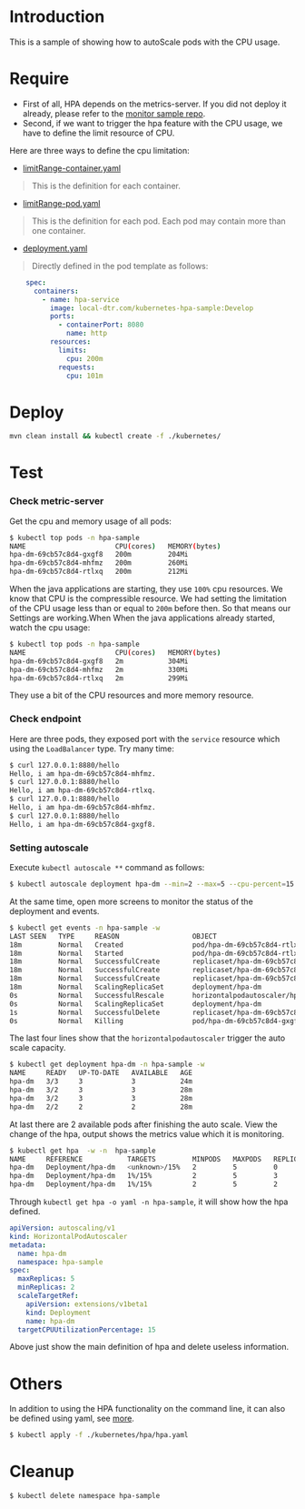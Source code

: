 # Introduction
This is a sample of showing how to autoScale pods with the CPU usage. 

# Require
- First of all, HPA depends on the metrics-server. If you did not deploy it already, please 
refer to the [monitor sample repo](https://github.com/SoulSong/kubernetes-monitor-sample).
- Second, if we want to trigger the hpa feature with the CPU usage, we have to define the limit resource of CPU. 

Here are three ways to define the cpu limitation:
- [limitRange-container.yaml](./kubernetes/limitRange-container.yaml)
> This is the definition for each container.
- [limitRange-pod.yaml](./kubernetes/limitRange-pod.yaml)
> This is the definition for each pod. Each pod may contain more than one container.
- [deployment.yaml](./kubernetes/deployment.yaml)
> Directly defined in the pod template as follows:
```yaml
    spec:
      containers:
        - name: hpa-service
          image: local-dtr.com/kubernetes-hpa-sample:Develop
          ports:
            - containerPort: 8080
              name: http
          resources:
            limits:
              cpu: 200m
            requests:
              cpu: 101m
```
 
# Deploy
```bash
mvn clean install && kubectl create -f ./kubernetes/
```

# Test

### Check metric-server
Get the cpu and memory usage of all pods:
```bash
$ kubectl top pods -n hpa-sample
NAME                      CPU(cores)   MEMORY(bytes)
hpa-dm-69cb57c8d4-gxgf8   200m         204Mi
hpa-dm-69cb57c8d4-mhfmz   200m         260Mi
hpa-dm-69cb57c8d4-rtlxq   200m         212Mi
```
When the java applications are starting, they use `100%` cpu resources. We know that CPU is the compressible resource.
We had setting the limitation of the CPU usage less than or equal to `200m` before then. So that means our Settings are working.When 
When the java applications already started, watch the cpu usage:
```bash
$ kubectl top pods -n hpa-sample
NAME                      CPU(cores)   MEMORY(bytes)
hpa-dm-69cb57c8d4-gxgf8   2m           304Mi
hpa-dm-69cb57c8d4-mhfmz   2m           330Mi
hpa-dm-69cb57c8d4-rtlxq   2m           299Mi
```
They use a bit of the CPU resources and more memory resource.

### Check endpoint
Here are three pods, they exposed port with the `service` resource which using the `LoadBalancer` type. 
Try many time:
```bash
$ curl 127.0.0.1:8880/hello
Hello, i am hpa-dm-69cb57c8d4-mhfmz.
$ curl 127.0.0.1:8880/hello
Hello, i am hpa-dm-69cb57c8d4-rtlxq.
$ curl 127.0.0.1:8880/hello
Hello, i am hpa-dm-69cb57c8d4-mhfmz.
$ curl 127.0.0.1:8880/hello
Hello, i am hpa-dm-69cb57c8d4-gxgf8.
```

### Setting autoscale
Execute `kubectl autoscale **` command as follows:
```bash
$ kubectl autoscale deployment hpa-dm --min=2 --max=5 --cpu-percent=15 -n hpa-sample
```
At the same time, open more screens to monitor the status of the deployment and events.
```bash
$ kubectl get events -n hpa-sample -w
LAST SEEN   TYPE     REASON                  OBJECT                         MESSAGE
18m         Normal   Created                 pod/hpa-dm-69cb57c8d4-rtlxq    Created container
18m         Normal   Started                 pod/hpa-dm-69cb57c8d4-rtlxq    Started container
18m         Normal   SuccessfulCreate        replicaset/hpa-dm-69cb57c8d4   Created pod: hpa-dm-69cb57c8d4-gxgf8
18m         Normal   SuccessfulCreate        replicaset/hpa-dm-69cb57c8d4   Created pod: hpa-dm-69cb57c8d4-mhfmz
18m         Normal   SuccessfulCreate        replicaset/hpa-dm-69cb57c8d4   Created pod: hpa-dm-69cb57c8d4-rtlxq
18m         Normal   ScalingReplicaSet       deployment/hpa-dm              Scaled up replica set hpa-dm-69cb57c8d4 to 3
0s          Normal   SuccessfulRescale       horizontalpodautoscaler/hpa-dm   New size: 2; reason: All metrics below target
0s          Normal   ScalingReplicaSet       deployment/hpa-dm                Scaled down replica set hpa-dm-69cb57c8d4 to 2
1s          Normal   SuccessfulDelete        replicaset/hpa-dm-69cb57c8d4     Deleted pod: hpa-dm-69cb57c8d4-gxgf8
0s          Normal   Killing                 pod/hpa-dm-69cb57c8d4-gxgf8      Killing container with id docker://hpa-service:Need to kill Pod
```
The last four lines show that the `horizontalpodautoscaler` trigger the auto scale capacity.
```bash
$ kubectl get deployment hpa-dm -n hpa-sample -w
NAME     READY   UP-TO-DATE   AVAILABLE   AGE
hpa-dm   3/3     3            3           24m
hpa-dm   3/2     3            3           28m
hpa-dm   3/2     3            3           28m
hpa-dm   2/2     2            2           28m
```
At last there are 2 available pods after finishing the auto scale.
View the change of the hpa, output shows the metrics value which it is monitoring.
```bash
$ kubectl get hpa  -w -n  hpa-sample
NAME     REFERENCE           TARGETS         MINPODS   MAXPODS   REPLICAS   AGE
hpa-dm   Deployment/hpa-dm   <unknown>/15%   2         5         0          0s
hpa-dm   Deployment/hpa-dm   1%/15%          2         5         3          30s
hpa-dm   Deployment/hpa-dm   1%/15%          2         5         2          60s
```
Through `kubectl get hpa -o yaml -n hpa-sample`, it will show how the hpa defined.
```yaml
apiVersion: autoscaling/v1
kind: HorizontalPodAutoscaler
metadata:
  name: hpa-dm
  namespace: hpa-sample
spec:
  maxReplicas: 5
  minReplicas: 2
  scaleTargetRef:
    apiVersion: extensions/v1beta1
    kind: Deployment
    name: hpa-dm
  targetCPUUtilizationPercentage: 15
```
Above just show the main definition of hpa and delete useless information.

# Others
In addition to using the HPA functionality on the command line, it can also be defined using yaml, see [more](./kubernetes/hpa/hpa.yaml).
```bash
$ kubectl apply -f ./kubernetes/hpa/hpa.yaml
```

# Cleanup
```bash
$ kubectl delete namespace hpa-sample
```